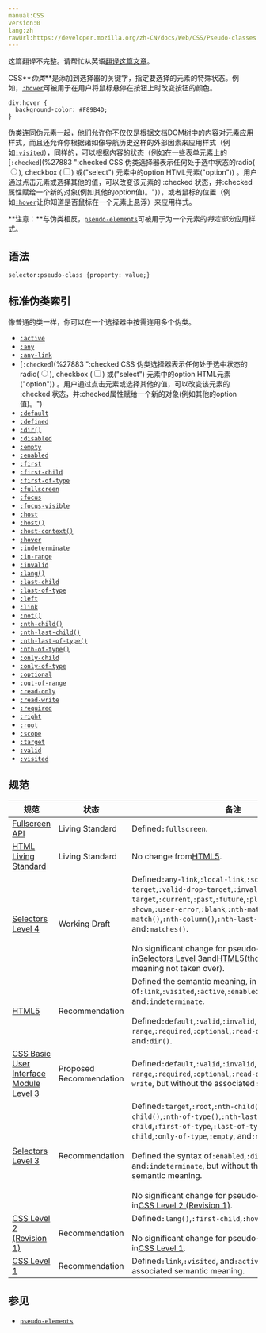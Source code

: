 ```yaml
---
manual:CSS
version:0
lang:zh
rawUrl:https://developer.mozilla.org/zh-CN/docs/Web/CSS/Pseudo-classes
---
```




这篇翻译不完整。请帮忙从英语[翻译这篇文章](%32696 "")。






CSS**<dfn>伪类</dfn>**是添加到选择器的关键字，指定要选择的元素的特殊状态。例如，[`:hover`](%27997 ":hover CSS伪类适用于用户使用指示设备虚指一个元素（没有激活它）的情况。这个样式会被任何与链接相关的伪类重写，像:link, :visited, 和 :active等。为了确保生效，:hover规则需要放在:link和:visited规则之后，但是在:active规则之前，按照LVHA的循顺序声明:link－:visited－:hover－:active。")可被用于在用户将鼠标悬停在按钮上时改变按钮的颜色。


```
div:hover {
  background-color: #F89B4D;
}
```


伪类连同伪元素一起，他们允许你不仅仅是根据文档DOM树中的内容对元素应用样式，而且还允许你根据诸如像导航历史这样的外部因素来应用样式（例如[`:visited`](%28254 "The :visited CSS pseudo-class lets you select only links that have been visited. This style may be overridden by any other link-related pseudo-classes, that is :link, :hover, and :active, appearing in subsequent rules. In order to style appropriately links, you need to put the :visited rule after the :link rule but before the other ones, defined in the LVHA-order: :link — :visited — :hover — :active.")），同样的，可以根据内容的状态（例如在一些表单元素上的[`:checked`](%27883 ":checked CSS 伪类选择器表示任何处于选中状态的radio(<input type="radio">), checkbox (<input type="checkbox">) 或("select") 元素中的option HTML元素("option")) 。用户通过点击元素或选择其他的值，可以改变该元素的 :checked 状态，并:checked属性赋给一个新的对象(例如其他的option值)。")），或者鼠标的位置（例如[`:hover`](%27997 ":hover CSS伪类适用于用户使用指示设备虚指一个元素（没有激活它）的情况。这个样式会被任何与链接相关的伪类重写，像:link, :visited, 和 :active等。为了确保生效，:hover规则需要放在:link和:visited规则之后，但是在:active规则之前，按照LVHA的循顺序声明:link－:visited－:hover－:active。")让你知道是否鼠标在一个元素上悬浮）来应用样式。



**注意：**与伪类相反，[`pseudo-elements`](%32697 "就像 pseudo classes (伪类)一样， 伪元素添加到选择器，但不是描述特殊状态，它们允许您为元素的某些部分设置样式。 下例中的 ::first-line  伪元素改变段落第一行的文字样式。")可被用于为一个元素的*特定部分*应用样式。



## 语法<a name="语法"></a>

```
selector:pseudo-class {property: value;}
```

## 标准伪类索引<a name="标准伪类索引"></a>


像普通的类一样，你可以在一个选择器中按需连用多个伪类。


* [`:active`](%25858 ":active CSS伪类匹配被用户激活的元素。它让页面能在浏览器监测到激活时给出反馈。当用鼠标交互时，它代表的是用户按下按键和松开按键之间的时间。 :active 伪类通常用来匹配tab键交互。通常用于但并不限于 <a> 和 <button> HTML元素。")
* [`:any`](%28282 "The :any() pseudo-class lets you quickly construct sets of similar selectors by establishing groups from which any of the included items will match. This is an alternative to having to repeat the entire selector for the one item that varies.")
* [`:any-link`](%28283 ":any-link  CSS 伪类 选择器代表一个有链接锚点的元素，而不管它是否被访问过，也就是说，它会匹配每一个有 href 属性的 <a>、<area> 或 <link> 元素。因此，它会匹配到所有的 :link 或 :visited。")
* [`:checked`](%27883 ":checked CSS 伪类选择器表示任何处于选中状态的radio(<input type="radio">), checkbox (<input type="checkbox">) 或("select") 元素中的option HTML元素("option")) 。用户通过点击元素或选择其他的值，可以改变该元素的 :checked 状态，并:checked属性赋给一个新的对象(例如其他的option值)。")
* [`:default`](%27910 ":default CSS pseudo-class 表示一组相关元素中的默认表单元素。")
* [`:defined`](%28284 ":defined CSS 伪类 表示任何已定义的元素。这包括任何浏览器内置的标准元素以及已成功定义的自定义元素 (例如通过 CustomElementRegistry.define() 方法)。")
* [`:dir()`](%27912 "此页面仍未被本地化, 期待您的翻译!")
* [`:disabled`](%27913 ":disabled  CSS 伪类表示任何被禁用的元素。如果一个元素不能被激活（如选择、点击或接受文本输入）或获取焦点，则该元素处于被禁用状态。元素还有一个启用状态（enabled state），在启用状态下，元素可以被激活或获取焦点。")
* [`:empty`](%27921 ":empty CSS 伪类 代表没有子元素的元素。子元素只可以是元素节点或文本（包括空格），无论一个元素是否为 (empty 或 not), 注释或处理指令都不会产生影响。")
* [`:enabled`](%27923 "CSS 伪类 :enabled 表示任何启用的（enabled）元素。如果一个元素能够被激活（如选择、点击或接受文本输入）或获取焦点，则该元素是启用的。元素还有一个禁用的状态（disabled state），在被禁用时，元素不能被激活或获取焦点。")
* [`:first`](%27927 ":first @page CSS 伪类选择器 描述的是：打印文档的时候，第一页的样式。")
* [`:first-child`](%27928 ":first-child CSS伪类 代表了一组兄弟元素中的第一个元素。在level3实现中，被匹配的元素需要具有一个父级元素，而在level4实现中则不需要。")
* [`:first-of-type`](%27931 "此页面仍未被本地化, 期待您的翻译!")
* [`:fullscreen`](%26619 "css伪类:fullscreen应用于当前处于全屏显示模式的元素。 它不仅仅选择顶级元素，还包括所有已显示的栈内元素。")
* [`:focus`](%25860 "CSS伪类 :focus表示获得焦点的元素（如表单输入）。当用户点击或触摸元素或通过键盘的 “tab” 键选择它时会被触发。")
* [`:focus-visible`](%28285 "此页面仍未被本地化, 期待您的翻译!")
* [`:host`](%28286 "此页面仍未被本地化, 期待您的翻译!")
* [`:host()`](%28287 "此页面仍未被本地化, 期待您的翻译!")
* [`:host-context()`](%28288 "此页面仍未被本地化, 期待您的翻译!")
* [`:hover`](%27997 ":hover CSS伪类适用于用户使用指示设备虚指一个元素（没有激活它）的情况。这个样式会被任何与链接相关的伪类重写，像:link, :visited, 和 :active等。为了确保生效，:hover规则需要放在:link和:visited规则之后，但是在:active规则之前，按照LVHA的循顺序声明:link－:visited－:hover－:active。")
* [`:indeterminate`](%28009 ":indeterminate CSS 伪类 表示状态不确定的表单元素:")
* [`:in-range`](%28008 "该伪类用于给用户一个可视化的提示，表示输入域的当前值处于允许范围内。")
* [`:invalid`](%28015 "此页面仍未被本地化, 期待您的翻译!")
* [`:lang()`](%28022 "此页面仍未被本地化, 期待您的翻译!")
* [`:last-child`](%28023 ":last-child CSS 伪类 代表父元素的最后一个子元素。")
* [`:last-of-type`](%28024 ":last-of-type CSS 伪类 表示了在（它父元素的）子元素列表中，最后一个给定类型的元素。当代码类似Parent tagName:last-of-type的作用区域包含父元素的所有子元素中的最后一个选定元素，也包括子元素的最后一个子元素并以此类推。")
* [`:left`](%28026 ":left CSS 伪类, 需要和@规则  @page 配套使用, 对打印文档的左侧页设置CSS样式.")
* [`:link`](%28032 ":link伪类选择器是用来选中元素当中的链接。它将会选中所有尚未访问的链接，包括那些已经给定了其他伪类选择器的链接（例如:hover选择器，:active选择器，:visited选择器）。为了可以正确地渲染链接元素的样式，:link伪类选择器应当放在其他伪类选择器的前面，并且遵循LVHA的先后顺序，即：:link — :visited — :hover — :active。:focus伪类选择器常伴随在:hover伪类选择器左右，需要根据你想要实现的效果确定它们的顺序。")
* [`:not()`](%28076 "此页面仍未被本地化, 期待您的翻译!")
* [`:nth-child()`](%28077 "此页面仍未被本地化, 期待您的翻译!")
* [`:nth-last-child()`](%28078 "此页面仍未被本地化, 期待您的翻译!")
* [`:nth-last-of-type()`](%28079 "此页面仍未被本地化, 期待您的翻译!")
* [`:nth-of-type()`](%28080 "此页面仍未被本地化, 期待您的翻译!")
* [`:only-child`](%28088 "CSS伪类:only-child代表了属于某个父元素的唯一一个子元素.等效的选择器还可以写成 :first-child:last-child或者:nth-child(1):nth-last-child(1),当然,前者的权重会低一点.")
* [`:only-of-type`](%28089 "CSS 伪类 :only-of-type 代表了任意一个元素，这个元素没有其他相同类型的兄弟元素。")
* [`:optional`](%28092 ":optional CSS 伪类 表示任意没有required属性的 <input>，<select> 或  <textarea> 元素使用它。")
* [`:out-of-range`](%28098 "该伪类用于给用户一个可视化的提示，表示输入域的当前值处于允许范围外。")
* [`:read-only`](%28143 ":read-only CSS 伪类 表示元素不可被用户编辑的状态（如锁定的文本输入框）。")
* [`:read-write`](%28144 ":read-write CSS 伪类 代表一个元素（例如可输入文本的 input元素）可以被用户编辑。")
* [`:required`](%28150 ":required CSS 伪类 表示 任意 <input> 元素表示任意拥有required属性的 <input> 或 <textarea> 元素使用它. 它允许表单在提交之前容易的展示必填字段并且渲染其外观.")
* [`:right`](%28156 "此页面仍未被本地化, 期待您的翻译!")
* [`:root`](%28158 ":root 这个 CSS 伪类匹配文档树的根元素。对于 HTML 来说，:root 表示 <html> 元素，除了优先级更高之外，与 html 选择器相同。")
* [`:scope`](%28174 ":scope 属于CSS伪类，它将会匹配作为选择符匹配元素的参考点(css的作用域或作用点)。在HTML中，可以使用<style>的scoped属性来重新定义新的参考点。如果HTML中没有使用这个属性，那么默认的参考点(css的作用域或作用点)是<html>。")
* [`:target`](%28205 ":target CSS 伪类 代表一个唯一的页面元素(目标元素)，其ID与当前URL片段匹配 .")
* [`:valid`](%28248 ":valid CSS 伪类 表示任何其内容根据设置的输入类型正确地验证的<input> 或 <form> 元素。")
* [`:visited`](%28254 "The :visited CSS pseudo-class lets you select only links that have been visited. This style may be overridden by any other link-related pseudo-classes, that is :link, :hover, and :active, appearing in subsequent rules. In order to style appropriately links, you need to put the :visited rule after the :link rule but before the other ones, defined in the LVHA-order: :link — :visited — :hover — :active.")


## 规范<a name="规范"></a>

规范 | 状态 | 备注 
 ---  |  ---  |  ---  | 
[Fullscreen API](%32698 "Fullscreen API") | Living Standard | Defined`:fullscreen`. 
[HTML Living Standard](%11885 "HTML Living Standard") | Living Standard | No change from[HTML5](%12136 "HTML5"). 
[Selectors Level 4](%32682 "Selectors Level 4") | Working Draft | Defined`:any-link`,`:local-link`,`:scope`,`:active-drop-target`,`:valid-drop-target`,`:invalid-drop-target`,`:current`,`:past`,`:future`,`:placeholder-shown`,`:user-error`,`:blank`,`:nth-match()`,`:nth-last-match()`,`:nth-column()`,`:nth-last-column()`, and`:matches()`.<br></br>No significant change for pseudo-classes defined in[Selectors Level 3](%32683 "Selectors Level 3")and[HTML5](%12136 "HTML5")(though semantic meaning not taken over). 
[HTML5](%12136 "HTML5") | Recommendation | Defined the semantic meaning, in the HTML context, of`:link`,`:visited`,`:active`,`:enabled`,`:disabled`,`:checked`, and`:indeterminate`.<br></br>Defined`:default`,`:valid`,`:invalid`,`:in-range`,`:out-of-range`,`:required`,`:optional`,`:read-only`,`:read-write`, and`:dir()`. 
[CSS Basic User Interface Module Level 3](%32699 "CSS Basic User Interface Module Level 3") | Proposed Recommendation | Defined`:default`,`:valid`,`:invalid`,`:in-range`,`:out-of-range`,`:required`,`:optional`,`:read-only`, and`:read-write`, but without the associated semantic meaning. 
[Selectors Level 3](%32683 "Selectors Level 3") | Recommendation | Defined`:target`,`:root`,`:nth-child()`,`:nth-last-of-child()`,`:nth-of-type()`,`:nth-last-of-type()`,`:last-child`,`:first-of-type`,`:last-of-type`,`:only-child`,`:only-of-type`,`:empty`, and`:not()`.<br></br>Defined the syntax of`:enabled`,`:disabled`,`:checked`, and`:indeterminate`, but without the associated semantic meaning.<br></br>No significant change for pseudo-classes defined in[CSS Level 2 (Revision 1)](%29223 "CSS Level 2 (Revision 1)"). 
[CSS Level 2 (Revision 1)](%29223 "CSS Level 2 (Revision 1)") | Recommendation | Defined`:lang()`,`:first-child`,`:hover`, and`:focus`.<br></br>No significant change for pseudo-classes defined in[CSS Level 1](%29422 "CSS Level 1"). 
[CSS Level 1](%29422 "CSS Level 1") | Recommendation | Defined`:link`,`:visited`, and`:active`, but without the associated semantic meaning. 


## 参见<a name="参见"></a>

* [`pseudo-elements`](%32697 "就像 pseudo classes (伪类)一样， 伪元素添加到选择器，但不是描述特殊状态，它们允许您为元素的某些部分设置样式。 下例中的 ::first-line  伪元素改变段落第一行的文字样式。")



